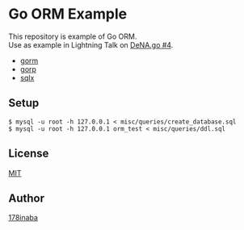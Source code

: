 # Go ORM Example

This repository is example of Go ORM.  
Use as example in Lightning Talk on [DeNA.go #4](https://dena.connpass.com/event/160018/).

- [gorm](https://github.com/jinzhu/gorm)
- [gorp](https://github.com/go-gorp/gorp)
- [sqlx](https://github.com/jmoiron/sqlx)

## Setup

```console
$ mysql -u root -h 127.0.0.1 < misc/queries/create_database.sql
$ mysql -u root -h 127.0.0.1 orm_test < misc/queries/ddl.sql
```

## License

[MIT](LICENSE)

## Author

[178inaba](https://github.com/178inaba)
